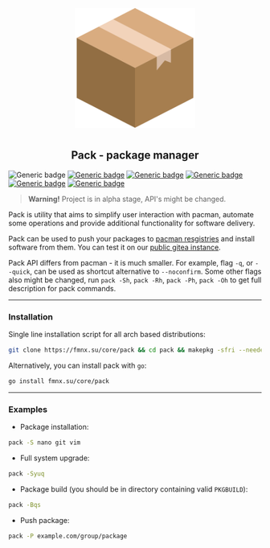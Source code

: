 <p align="center">
<img style="align: center; padding-left: 10px; padding-right: 10px; padding-bottom: 10px;" width="238px" height="238px" src="./logo.png" />
</p>

<h2 align="center">Pack - package manager</h2>

![Generic badge](https://img.shields.io/badge/status-alpha-red.svg)
[![Generic badge](https://img.shields.io/badge/license-gpl-orange.svg)](https://fmnx.su/core/pack/src/branch/main/LICENSE)
[![Generic badge](https://img.shields.io/badge/fmnx-repo-006db0.svg)](https://fmnx.su/core/pack)
[![Generic badge](https://img.shields.io/badge/codeberg-repo-45a3fb.svg)](https://codeberg.org/fmnx/pack)
[![Generic badge](https://img.shields.io/badge/github-repo-white.svg)](https://github.com/fmnx-io/pack)
[![Generic badge](https://img.shields.io/badge/arch-package-00bcd4.svg)](https://fmnx.su/core/-/packages/arch/pack)

> **Warning!** Project is in alpha stage, API's might be changed.

Pack is utility that aims to simplify user interaction with pacman, automate some operations and provide additional functionality for software delivery.

Pack can be used to push your packages to [pacman resgistries](https://fmnx.su/core/registry) and install software from them. You can test it on our [public gitea instance](https://fmnx.su/core/-/packages).

Pack API differs from pacman - it is much smaller. For example, flag `-q`, or `--quick`, can be used as shortcut alternative to `--noconfirm`. Some other flags also might be changed, run `pack -Sh`, `pack -Rh`, `pack -Ph`, `pack -Oh` to get full description for pack commands.

---

### Installation

Single line installation script for all arch based distributions:

```sh
git clone https://fmnx.su/core/pack && cd pack && makepkg -sfri --needed --noconfirm
```

Alternatively, you can install pack with `go`:

```sh
go install fmnx.su/core/pack
```

---

### Examples

- Package installation:

```sh
pack -S nano git vim
```

- Full system upgrade:

```sh
pack -Syuq
```

- Package build (you should be in directory containing valid `PKGBUILD`):

```sh
pack -Bqs
```

- Push package:

```sh
pack -P example.com/group/package
```
